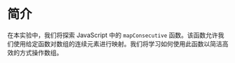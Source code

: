 # 简介

在本实验中，我们将探索 JavaScript 中的 `mapConsecutive` 函数。该函数允许我们使用给定函数对数组的连续元素进行映射。我们将学习如何使用此函数以简洁高效的方式操作数组。
